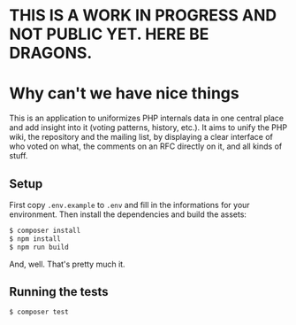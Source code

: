 # THIS IS A WORK IN PROGRESS AND NOT PUBLIC YET. HERE BE DRAGONS. 

# Why can't we have nice things

This is an application to uniformizes PHP internals data in one central place and add insight into it (voting patterns, history, etc.). It aims to unify the PHP wiki, the repository and the mailing list, by displaying a clear interface of who voted on what, the comments on an RFC directly on it, and all kinds of stuff.

## Setup

First copy `.env.example` to `.env` and fill in the informations for your environment. Then install the dependencies and build the assets:

```bash
$ composer install
$ npm install
$ npm run build
```

And, well. That's pretty much it.

## Running the tests

```bash
$ composer test
```
